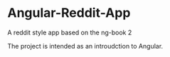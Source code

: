 # Angular-Reddit-App
A reddit style app based on the ng-book 2

The project is intended as an introudction to Angular. 
